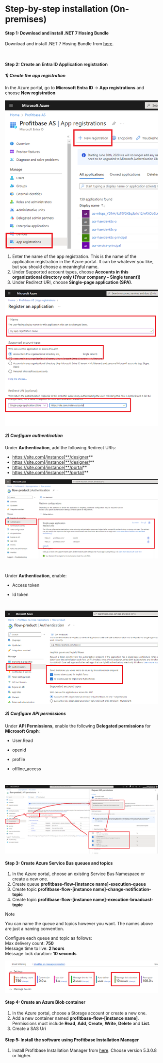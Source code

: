 # Step-by-step installation (On-premises)

#### Step 1: Download and install .NET 7 Hosing Bundle	

Download and install .NET 7 Hosing Bundle from [here](https://dotnet.microsoft.com/en-us/download/dotnet/7.0). 
  
<br/>

#### Step 2: Create an Entra ID Application registration

##### 1) Create the app registration

In the Azure portal, go to **Microsoft Entra ID** -> **App registrations** and choose **New registration**

![img](../../../images/new_app_registration.png)

1) Enter the name of the app registration. This is the name of the application registration in the Azure portal. It can be whatever you like, but you should choose a meaningful name.  
2) Under Supported account types, choose **Accounts in this organizational directory only ([Your company - Single tenant])**  
3) Under Redirect URI, choose **Single-page application (SPA)**.  

![img](../../../images/new_app_registration_step2.png)

##### 2) Configure authentication  

Under **Authentication**, add the following Redirect URIs:

*	https://site.com[/instance]**/designer**
*	https://site.com[/instance]**/designer/**
*	https://site.com[/instance]**/portal**
*	https://site.com[/instance]**/portal/**

![img](../../../images/new_app_registration_redirect_uris.png)

 
<br/>

Under **Authentication**, enable:

*	Access token

*	Id token
 
<br/>

![img](../../../images/new_app_registration_tokens.png)

##### 3) Configure API permissions  

Under **API Permissions**, enable the following **Delegated permissions** for **Microsoft Graph**:

*	User.Read

*	openid

*	profile

*	offline_access
 
<br/>

![img](../../../images/new_app_registration_api_permissions.png)

#### Step 3: Create Azure Service Bus queues and topics

1) In the Azure portal, choose an existing Service Bus Namespace or create a new one.
2) Create queue **profitbase-flow-[instance name]-execution-queue**
2) Create topic **profitbase-flow-[instance name]-change-notification-topic**
3) Create topic **profitbase-flow-[instance name]-execution-broadcast-topic**

> [!NOTE]
> You can name the queue and topics however you want. The names above are just a naming convention.

Configure each queue and topic as follows:  
Max delivery count: **750**  
Message time to live: **2 hours**  
Message lock duration: **10 seconds**  

![img](../../../images/new_app_registration_servicebus.png)

#### Step 4: Create an Azure Blob container

1) In the Azure portal, choose a Storage account or create a new one.
2) Add a new container named **profitbase-flow-[instance name]**. Permissions must include **Read**, **Add**, **Create**, **Write**, **Delete** and **List**.
3) Create a SAS Uri

#### Step 5: Install the software using Profitbase Installation Manager

1) Install Profitbase Installation Manager from [here](https://download.profitbase.com/installer). Choose version 5.3.0.8 or higher.